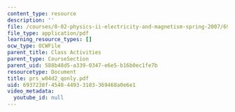 ```yaml
---
content_type: resource
description: ''
file: /courses/8-02-physics-ii-electricity-and-magnetism-spring-2007/6937238f454844933103369468a0e6e1_prs_w04d2_qonly.pdf
file_type: application/pdf
learning_resource_types: []
ocw_type: OCWFile
parent_title: Class Activities
parent_type: CourseSection
parent_uid: 588b48d5-a339-0347-e6e5-b16b0ec1fe7b
resourcetype: Document
title: prs_w04d2_qonly.pdf
uid: 6937238f-4548-4493-3103-369468a0e6e1
video_metadata:
  youtube_id: null
---
```

